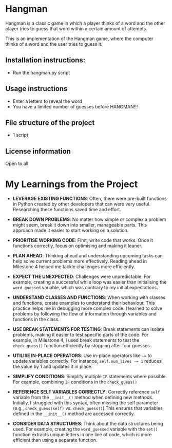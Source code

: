 # Hangman
Hangman is a classic game in which a player thinks of a word and the other player tries to guess that word within a certain amount of attempts.

This is an implementation of the Hangman game, where the computer thinks of a word and the user tries to guess it. 

## Installation instructions:
- Run the hangman.py script
  
## Usage instructions
- Enter a letters to reveal the word
- You have a limited number of guesses before HANGMAN!!!
  
## File structure of the project
- 1 script

## License information
Open to all 

# My Learnings from the Project
- **LEVERAGE EXISTING FUNCTIONS**: Often, there were pre-built functions in Python created by other developers that can were very useful. Researching these functions saved time and effort.

- **BREAK DOWN PROBLEMS**: No matter how simple or complex a problem might seem, break it down into smaller, manageable parts. This approach made it easier to start working on a solution.

- **PRIORITISE WORKING CODE**: First, write code that works. Once it functions correctly, focus on optimising and making it leaner.

- **PLAN AHEAD**: Thinking ahead and understanding upcoming tasks can help solve current problems more effectively. Reading ahead in Milestone 4 helped me tackle challenges more efficiently.

- **EXPECT THE UNEXPECTED**: Challenges were unpredictable. For example, creating a successful while loop was easier than initialising the `word_guessed` variable, which was contrary to my initial expectations.

- **UNDERSTAND CLASSES AND FUNCTIONS**: When working with classes and functions, create examples to understand their behaviour. This practice helps me in debugging more complex code. I learned to solve problems by following the flow of information through variables and functions in the class.

- **USE BREAK STATEMENTS FOR TESTING**: Break statements can isolate problems, making it easier to test specific parts of the code. For example, in Milestone 4, I used break statements to test the `check_guess()` function efficiently by stopping after four guesses.

- **UTILISE IN-PLACE OPERATORS**: Use in-place operators like `-=` to update variables correctly. For instance, `self.num_lives -= 1` reduces the value by 1 and updates it in place.

- **SIMPLIFY CONDITIONS**: Simplify multiple `IF` statements where possible. For example, combining  `IF` conditions in the `check_guess()`

- **REFERENCE SELF VARIABLES CORRECTLY**: Correctly reference `self` variable from the `__init__()` method when defining new methods. Initially, I struggled with this syntax, often missing the self parameter (e.g., `check_guess(self)` vs. `check_guess()`).This ensures that variables defined in the `__init__()` method are accessed correctly.

- **CONSIDER DATA STRUCTURES**: Think about the data structures being used. For example, creating the `word_guessed` variable with the `set()` function extracts unique letters in one line of code, which is more efficient than using a separate function.















